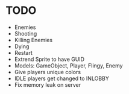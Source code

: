 TODO
====

* Enemies
* Shooting
* Killing Enemies
* Dying
* Restart
* Extrend Sprite to have GUID
* Models: GameObject, Player, Flingy, Enemy
* Give players unique colors
* IDLE players get changed to INLOBBY
* Fix memory leak on server